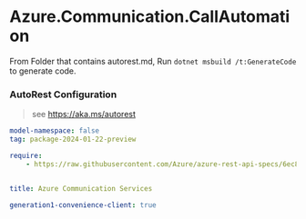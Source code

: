 # Azure.Communication.CallAutomation

From Folder that contains autorest.md, Run `dotnet msbuild /t:GenerateCode` to generate code.

### AutoRest Configuration
> see https://aka.ms/autorest

```yaml
model-namespace: false
tag: package-2024-01-22-preview

require:
    - https://raw.githubusercontent.com/Azure/azure-rest-api-specs/6ec8316aff73cf9b13b8135fd08d9287d92c0ae3/specification/communication/data-plane/CallAutomation/readme.md


title: Azure Communication Services

generation1-convenience-client: true
```
